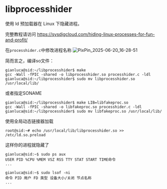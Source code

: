 libprocesshider
================

使用 ld 预加载器在 Linux 下隐藏进程。

完整教程请访问 https://sysdigcloud.com/hiding-linux-processes-for-fun-and-profit/

在`processhider.c`中修改进程名称
![PixPin_2025-06-20_16-28-51](https://github.com/user-attachments/assets/049f97cf-f631-4842-a927-7f5d4a98daa2)

简而言之，编译so文件：

```
gianluca@sid:~/libprocesshider$ make
gcc -Wall -fPIC -shared -o libprocesshider.so processhider.c -ldl
gianluca@sid:~/libprocesshider$ sudo mv libprocesshider.so /usr/local/lib/
```
或者指定SONAME

```
gianluca@sid:~/libprocesshider$ make LIB=libfakeproc.so
gcc -Wall -fPIC -shared -o libfakeproc.so processhider.c -ldl
gianluca@sid:~/libprocesshider$ sudo mv libfakeproc.so /usr/local/lib/
```

使用全局动态链接器加载

```
root@sid:~# echo /usr/local/lib/libprocesshider.so >> /etc/ld.so.preload
```

这样你的进程就隐藏了

```
gianluca@sid:~$ sudo ps aux
USER PID %CPU %MEM VSZ RSS TTY STAT START TIME命令
...

gianluca@sid:~$ sudo lsof -ni
命令 PID 用户 FD 类型 设备大小/关闭 节点名称
...
```
